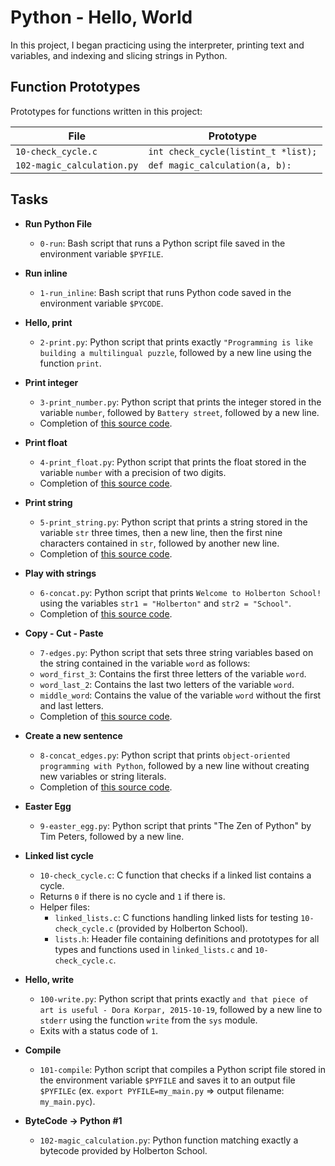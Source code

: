 # Python - Hello, World

In this project, I began practicing using the interpreter, printing text and variables, and indexing and slicing strings in Python.

## Function Prototypes
Prototypes for functions written in this project:

| File                       | Prototype                             |
| -------------------------- | ------------------------------------- |
| `10-check_cycle.c`         | `int check_cycle(listint_t *list);`   |
| `102-magic_calculation.py` | `def magic_calculation(a, b):`        |

## Tasks
* **Run Python File**
  * `0-run`: Bash script that runs a Python script file saved in the environment variable `$PYFILE`.

* **Run inline**
  * `1-run_inline`: Bash script that runs Python code saved in the environment variable `$PYCODE`.

* **Hello, print**
  * `2-print.py`: Python script that prints exactly `"Programming is like building a multilingual puzzle`, followed by a new line using the function `print`.

* **Print integer**
  * `3-print_number.py`: Python script that prints the integer stored in the variable `number`, followed by `Battery street`, followed by a new line.
  * Completion of [this source code](https://github.com/holbertonschool/0x00.py/blob/master/3-print_number.py).

* **Print float**
  * `4-print_float.py`: Python script that prints the float stored in the variable `number` with a precision of two digits.
  * Completion of [this source code](https://github.com/holbertonschool/0x00.py/blob/master/4-print_float.py).

* **Print string**
  * `5-print_string.py`: Python script that prints a string stored in the variable `str` three times, then a new line, then the first nine characters contained in `str`, followed by another new line.
  * Completion of [this source code](https://github.com/holbertonschool/0x00.py/blob/master/5-print_string.py).

* **Play with strings**
  * `6-concat.py`: Python script that prints `Welcome to Holberton School!` using the variables `str1 = "Holberton"` and `str2 = "School"`.
  * Completion of [this source code](https://github.com/holbertonschool/0x00.py/blob/master/6-concat.py).

* **Copy - Cut - Paste**
  * `7-edges.py`: Python script that sets three string variables based on the string contained in the variable `word` as follows:
  * `word_first_3`: Contains the first three letters of the variable `word`.
  * `word_last_2`: Contains the last two letters of the variable `word`.
  * `middle_word`: Contains the value of the variable `word` without the first and last letters.
  * Completion of [this source code](https://github.com/holbertonschool/0x00.py/blob/master/7-edges.py).

* **Create a new sentence**
  * `8-concat_edges.py`: Python script that prints `object-oriented programming with Python`, followed by a new line without creating new variables or string literals.
  * Completion of [this source code](https://github.com/holbertonschool/0x00.py/blob/master/8-concat_edges.py).

* **Easter Egg**
  * `9-easter_egg.py`: Python script that prints "The Zen of Python" by Tim Peters, followed by a new line.

* **Linked list cycle**
  * `10-check_cycle.c`: C function that checks if a linked list contains a cycle.
  * Returns `0` if there is no cycle and `1` if there is.
  * Helper files:
    * `linked_lists.c`: C functions handling linked lists for testing `10-check_cycle.c` (provided by Holberton School).
    * `lists.h`: Header file containing definitions and prototypes for all types and functions used in `linked_lists.c` and `10-check_cycle.c`.

* **Hello, write**
  * `100-write.py`: Python script that prints exactly `and that piece of art is useful - Dora Korpar, 2015-10-19`, followed by a new line to `stderr` using the function `write` from the `sys` module.
  * Exits with a status code of `1`.

* **Compile**
  * `101-compile`: Python script that compiles a Python script file stored in the environment variable `$PYFILE` and saves it to an output file `$PYFILEc` (ex. `export PYFILE=my_main.py` => output filename: `my_main.pyc`).

* **ByteCode -> Python #1**
  * `102-magic_calculation.py`: Python function matching exactly a bytecode provided by Holberton School.
